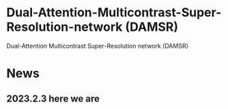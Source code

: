 # Dual-Attention-Multicontrast-Super-Resolution-network (DAMSR)
Dual-Attention Multicontrast Super-Resolution network (DAMSR)

# News
## 2023.2.3 here we are
